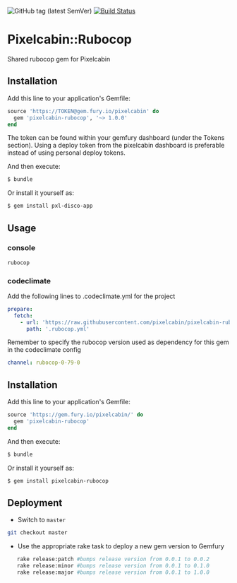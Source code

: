 ![GitHub tag (latest SemVer)](https://img.shields.io/github/tag/pixelcabin/pixelcabin-rubocop.svg?color=green&label=gem&style=plastic)
[![Build Status](https://travis-ci.com/pixelcabin/pixelcabin-rubocop.svg?branch=master)](https://travis-ci.com/pixelcabin/pixelcabin-rubocop)

# Pixelcabin::Rubocop

Shared rubocop gem for Pixelcabin 

## Installation
Add this line to your application's Gemfile:

```ruby
source 'https://TOKEN@gem.fury.io/pixelcabin' do
  gem 'pixelcabin-rubocop', '~> 1.0.0'
end
```

The token can be found within your gemfury dashboard (under the Tokens section). Using a deploy token from the pixelcabin dashboard is preferable instead of using personal deploy tokens.

And then execute:
```bash
$ bundle
```

Or install it yourself as:
```bash
$ gem install pxl-disco-app
```


## Usage

### console
```bash
rubocop
```
### codeclimate
Add the following lines to .codeclimate.yml for the project

```yaml
prepare:
  fetch:
    - url: 'https://raw.githubusercontent.com/pixelcabin/pixelcabin-rubocop/master/default.yml'
      path: '.rubocop.yml'
```
Remember to specify the rubocop version used as dependency for this gem in the codeclimate config
```yaml
channel: rubocop-0-79-0
```

## Installation
Add this line to your application's Gemfile:

```ruby
source 'https://gem.fury.io/pixelcabin/' do
  gem 'pixelcabin-rubocop'
end
```

And then execute:
```bash
$ bundle
```

Or install it yourself as:
```bash
$ gem install pixelcabin-rubocop
```
## Deployment

* Switch to `master` 
```bash
git checkout master
```
* Use the appropriate rake task to deploy a new gem version to Gemfury
 ```bash
    rake release:patch #bumps release version from 0.0.1 to 0.0.2
    rake release:minor #bumps release version from 0.0.1 to 0.1.0
    rake release:major #bumps release version from 0.0.1 to 1.0.0
```